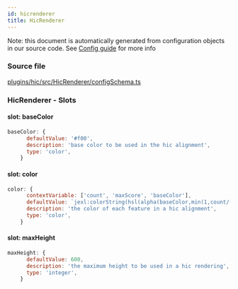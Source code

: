 ```yaml
---
id: hicrenderer
title: HicRenderer
---
```


Note: this document is automatically generated from configuration objects in our
source code. See [Config guide](/docs/config_guide) for more info

### Source file

[plugins/hic/src/HicRenderer/configSchema.ts](https://github.com/GMOD/jbrowse-components/blob/main/plugins/hic/src/HicRenderer/configSchema.ts)

### HicRenderer - Slots

#### slot: baseColor

```js
baseColor: {
      defaultValue: '#f00',
      description: 'base color to be used in the hic alignment',
      type: 'color',
    }
```

#### slot: color

```js
color: {
      contextVariable: ['count', 'maxScore', 'baseColor'],
      defaultValue: `jexl:colorString(hsl(alpha(baseColor,min(1,count/(maxScore/20)))))`,
      description: 'the color of each feature in a hic alignment',
      type: 'color',
    }
```

#### slot: maxHeight

```js
maxHeight: {
      defaultValue: 600,
      description: 'the maximum height to be used in a hic rendering',
      type: 'integer',
    }
```
